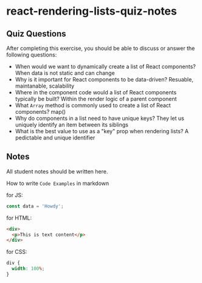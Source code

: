 # react-rendering-lists-quiz-notes

## Quiz Questions

After completing this exercise, you should be able to discuss or answer the following questions:

- When would we want to dynamically create a list of React components?
  When data is not static and can change
- Why is it important for React components to be data-driven?
  Resuable, maintanable, scalability
- Where in the component code would a list of React components typically be built?
  Within the render logic of a parent component
- What `Array` method is commonly used to create a list of React components?
  map()
- Why do components in a list need to have unique keys?
  They let us uniquely identify an item between its siblings
- What is the best value to use as a "key" prop when rendering lists?
  A pedictable and unique identifier

## Notes

All student notes should be written here.

How to write `Code Examples` in markdown

for JS:

```javascript
const data = 'Howdy';
```

for HTML:

```html
<div>
  <p>This is text content</p>
</div>
```

for CSS:

```css
div {
  width: 100%;
}
```
